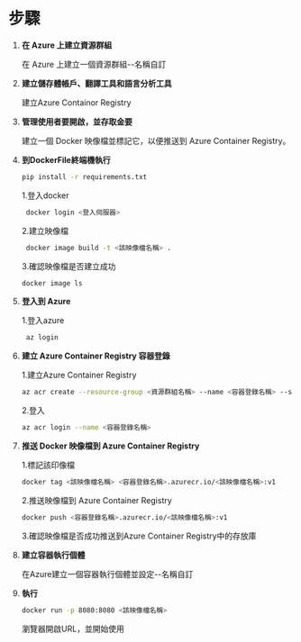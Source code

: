 # 步驟
1. **在 Azure 上建立資源群組**

    在 Azure 上建立一個資源群組--名稱自訂

2. **建立儲存體帳戶、翻譯工具和語言分析工具**

    建立Azure Containor Registry

3. **管理使用者要開啟，並存取金要**

   建立一個 Docker 映像檔並標記它，以便推送到 Azure Container Registry。

4. **到DockerFile終端機執行**
   
    ```bash
    pip install -r requirements.txt
    ```
   1.登入docker
   ```bash
    docker login <登入伺服器>
    ```
   2.建立映像檔
   ```bash
    docker image build -t <該映像檔名稱> .
    ```
   3.確認映像檔是否建立成功
      ```bash
    docker image ls
    ```

6. **登入到 Azure**
   
   1.登入azure
   ```bash
    az login
    ```

7. **建立 Azure Container Registry 容器登錄**
   
    1.建立Azure Container Registry
     ```bash
    az acr create --resource-group <資源群組名稱> --name <容器登錄名稱> --sku Basic
    ```
     2.登入
    ```bash
    az acr login --name <容器登錄名稱>
    ```

8. **推送 Docker 映像檔到 Azure Container Registry**

    1.標記該印像檔
    ```bash
    docker tag <該映像檔名稱> <容器登錄名稱>.azurecr.io/<該映像檔名稱>:v1
    ```
    2.推送映像檔到 Azure Container Registry
    ```bash
    docker push <容器登錄名稱>.azurecr.io/<該映像檔名稱>:v1
    ```
    3.確認映像檔是否成功推送到Azure Container Registry中的存放庫
   
9. **建立容器執行個體**

    在Azure建立一個容器執行個體並設定--名稱自訂

10. **執行**
    
    ```bash
    docker run -p 8080:8080 <該映像檔名稱>
    ```
    瀏覽器開啟URL，並開始使用

